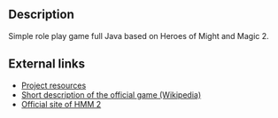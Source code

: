 <h2>Description</h2>
Simple role play game full Java based on Heroes of Might and Magic 2.

<h2>External links</h2>
<ul>
  <li><a href="https://sites.google.com/site/irtmiette/ir2/java">Project resources</a></li>
  <li><a href="http://en.wikipedia.org/wiki/Heroes_of_Might_and_Magic_II:_The_Succession_Wars">Short description of the official game (Wikipedia)</a></li>
  <li><a href="http://www.heroesofmightandmagic.com/heroes2/heroesofmightandmagic2ii.shtml">Official site of HMM 2</a></li>
</ul>
